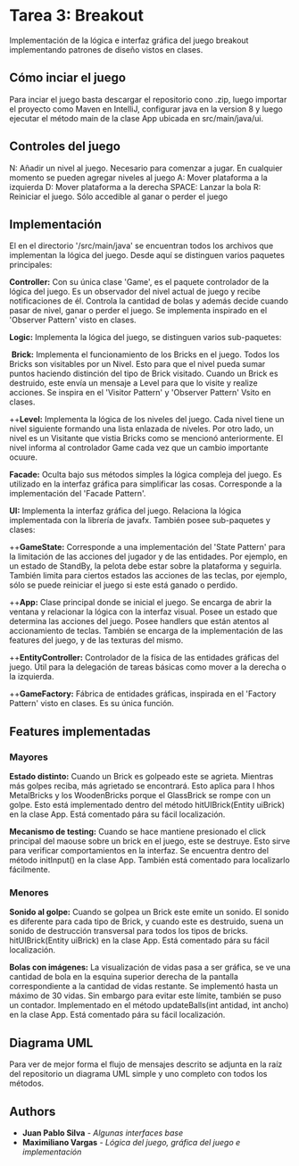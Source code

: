 # Tarea 3: Breakout

Implementación de la lógica e interfaz gráfica del juego breakout implementando patrones de diseño vistos en clases.

## Cómo inciar el juego

Para inciar el juego basta descargar el repositorio cono .zip, luego importar el proyecto como Maven en IntelliJ, configurar java en la version 8 y luego ejecutar el método main de la clase App ubicada en src/main/java/ui.

## Controles del juego

N: Añadir un nivel al juego. Necesario para comenzar a jugar. En cualquier momento se pueden agregar niveles al juego
A: Mover plataforma a la izquierda
D: Mover plataforma a la derecha
SPACE: Lanzar la bola
R: Reiniciar el juego. Sólo accedible al ganar o perder el juego

## Implementación

El en el directorio '/src/main/java' se encuentran todos los archivos que implementan la lógica del juego. Desde aquí se distinguen varios paquetes principales:

**Controller:** Con su única clase 'Game', es el paquete controlador de la lógica del juego. Es un observador del nivel actual de juego y recibe notificaciones de él. Controla la cantidad de bolas y además decide cuando pasar de nivel, ganar o perder el juego. Se implementa inspirado en el 'Observer Pattern' visto en clases.

**Logic:** Implementa la lógica del juego, se distinguen varios sub-paquetes:

&nbsp;**Brick:** Implementa el funcionamiento de los Bricks en el juego. Todos los Bricks son visitables por un Nivel. Esto para que el nivel pueda sumar puntos haciendo distinción del tipo de Brick visitado. Cuando un Brick es destruido, este envía un mensaje a Level para que lo visite y realize acciones. Se inspira en el 'Visitor Pattern' y 'Observer Pattern' Vsito en clases.
  
++**Level:** Implementa la lógica de los niveles del juego. Cada nivel tiene un nivel siguiente formando una lista enlazada de niveles. Por otro lado, un nivel es un Visitante que vistia Bricks como se mencionó anteriormente. El nivel informa al controlador Game cada vez que un cambio importante ocuure.

**Facade:** Oculta bajo sus métodos simples la lógica compleja del juego. Es utilizado en la interfaz gráfica para simplificar las cosas. Corresponde a la implementación del 'Facade Pattern'.

**UI:** Implementa la interfaz gráfica del juego. Relaciona la lógica implementada con la librería de javafx. También posee sub-paquetes y clases:
  
++**GameState:** Corresponde a una implementación del 'State Pattern' para la limitación de las acciones del jugador y de las entidades. Por ejemplo, en un estado de StandBy, la pelota debe estar sobre la plataforma y seguirla. También limita para ciertos estados las acciones de las teclas, por ejemplo, sólo se puede reiniciar el juego si este está ganado o perdido.
  
++**App:** Clase principal donde se inicial el juego. Se encarga de abrir la ventana y relacionar la lógica con la interfaz visual. Posee un estado que determina las acciones del juego. Posee handlers que están atentos al accionamiento de teclas. También se encarga de la implementación de las features del juego, y de las texturas del mismo.
  
++**EntityController:** Controlador de la física de las entidades gráficas del juego. Útil para la delegación de tareas básicas como mover a la derecha o la izquierda.
  
++**GameFactory:** Fábrica de entidades gráficas, inspirada en el 'Factory Pattern' visto en clases. Es su única función.

## Features implementadas
### Mayores

**Estado distinto:** Cuando un Brick es golpeado este se agrieta. Mientras más golpes reciba, más agrietado se encontrará. Esto aplica para l hhos MetalBricks y los WoodenBricks porque el GlassBrick se rompe con un golpe. Esto está implementado dentro del método hitUIBrick(Entity uiBrick) en la clase App. Está comentado pára su fácil localización.

**Mecanismo de testing:** Cuando se hace mantiene presionado el click principal del maouse sobre un brick en el juego, este se destruye. Esto sirve para verificar comportamientos en la interfaz. Se encuentra dentro del método initInput() en la clase App. También está comentado para localizarlo fácilmente.

### Menores

**Sonido al golpe:** Cuando se golpea un Brick este emite un sonido. El sonido es diferente para cada tipo de Brick, y cuando este es destruido, suena un sonido de destrucción transversal para todos los tipos de bricks. hitUIBrick(Entity uiBrick) en la clase App. Está comentado pára su fácil localización.

**Bolas con imágenes:** La visualización de vidas pasa a ser gráfica, se ve una cantidad de bola en la esquina superior derecha de la pantalla correspondiente a la cantidad de vidas restante. Se implementó hasta un máximo de 30 vidas. Sin embargo para evitar este límite, también se puso un contador. Implementado en el método updateBalls(int antidad, int ancho) en la clase App. Está comentado pára su fácil localización.


## Diagrama UML

Para ver de mejor forma el flujo de mensajes descrito se adjunta en la raíz del repositorio un diagrama UML simple y uno completo con todos los métodos.

## Authors

* **Juan Pablo Silva** - *Algunas interfaces base*
* **Maximiliano Vargas** - *Lógica del juego, gráfica del juego e implementación*
